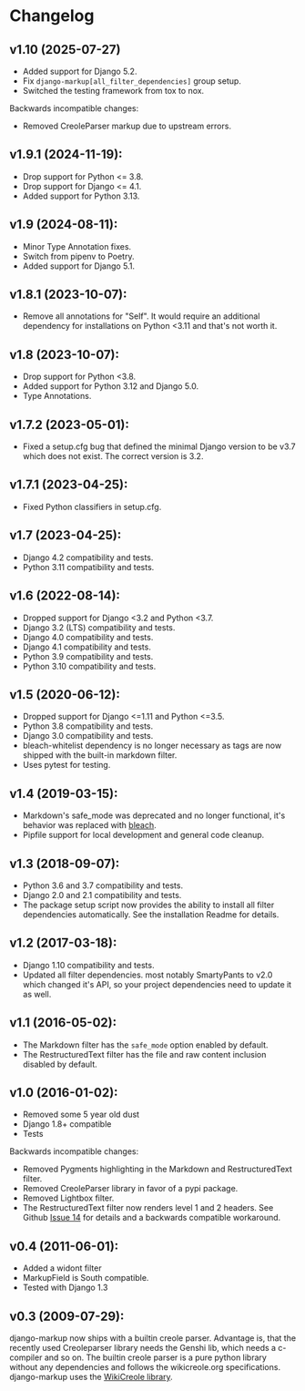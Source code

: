 # Changelog

## v1.10 (2025-07-27)

- Added support for Django 5.2.
- Fix `django-markup[all_filter_dependencies]` group setup.
- Switched the testing framework from tox to nox.

Backwards incompatible changes:

- Removed CreoleParser markup due to upstream errors.

## v1.9.1 (2024-11-19):

- Drop support for Python <= 3.8.
- Drop support for Django <= 4.1.
- Added support for Python 3.13.

## v1.9 (2024-08-11):

- Minor Type Annotation fixes.
- Switch from pipenv to Poetry.
- Added support for Django 5.1.

## v1.8.1 (2023-10-07):

- Remove all annotations for "Self". It would require an additional dependency for
  installations on Python <3.11 and that's not worth it.

## v1.8 (2023-10-07):

- Drop support for Python <3.8.
- Added support for Python 3.12 and Django 5.0.
- Type Annotations.

## v1.7.2 (2023-05-01):

- Fixed a setup.cfg bug that defined the minimal Django version to be v3.7 which does
  not exist. The correct version is 3.2.

## v1.7.1 (2023-04-25):

- Fixed Python classifiers in setup.cfg.

## v1.7 (2023-04-25):

- Django 4.2 compatibility and tests.
- Python 3.11 compatibility and tests.

## v1.6 (2022-08-14):

- Dropped support for Django <3.2 and Python <3.7.
- Django 3.2 (LTS) compatibility and tests.
- Django 4.0 compatibility and tests.
- Django 4.1 compatibility and tests.
- Python 3.9 compatibility and tests.
- Python 3.10 compatibility and tests.


## v1.5 (2020-06-12):

- Dropped support for Django <=1.11 and Python <=3.5.
- Python 3.8 compatibility and tests.
- Django 3.0 compatibility and tests.
- bleach-whitelist dependency is no longer necessary as tags are now shipped
  with the built-in markdown filter.
- Uses pytest for testing.

## v1.4 (2019-03-15):

- Markdown's safe_mode was deprecated and no longer functional, it's behavior
  was replaced with [bleach].
- Pipfile support for local development and general code cleanup.

[bleach]: https://github.com/mozilla/bleach

## v1.3 (2018-09-07):

- Python 3.6 and 3.7 compatibility and tests.
- Django 2.0 and 2.1 compatibility and tests.
- The package setup script now provides the ability to install all filter
  dependencies automatically. See the installation Readme for details.

## v1.2 (2017-03-18):

- Django 1.10 compatibility and tests.
- Updated all filter dependencies. most notably SmartyPants to v2.0
  which changed it's API, so your project dependencies need to update it
  as well.

## v1.1 (2016-05-02):

- The Markdown filter has the ``safe_mode`` option enabled by default.
- The RestructuredText filter has the file and raw content inclusion
  disabled by default.

## v1.0 (2016-01-02):

- Removed some 5 year old dust
- Django 1.8+ compatible
- Tests

Backwards incompatible changes:

- Removed Pygments highlighting in the Markdown and RestructuredText filter.
- Removed CreoleParser library in favor of a pypi package.
- Removed Lightbox filter.
- The RestructuredText filter now renders level 1 and 2 headers.
  See Github [Issue 14] for details and a backwards compatible workaround.

## v0.4 (2011-06-01):

- Added a widont filter
- MarkupField is South compatible.
- Tested with Django 1.3

## v0.3 (2009-07-29):

django-markup now ships with a builtin creole parser. Advantage is, that
the recently used Creoleparser library needs the Genshi lib, which needs
a c-compiler and so on. The builtin creole parser is a pure python library
without any dependencies and follows the wikicreole.org specifications.
django-markup uses the [WikiCreole library].

[WikiCreole library]: http://devel.sheep.art.pl/creole/
[Issue 14]: https://github.com/bartTC/django-markup/issues/14
